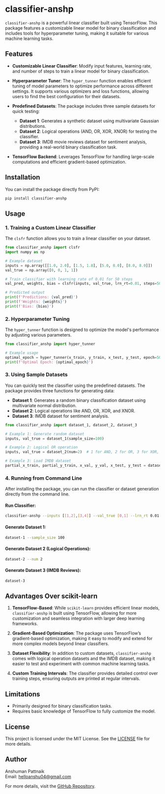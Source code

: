 # classifier-anshp

`classifier-anshp` is a powerful linear classifier built using TensorFlow. This package features a customizable linear model for binary classification and includes tools for hyperparameter tuning, making it suitable for various machine learning tasks.

## Features

- **Customizable Linear Classifier**: Modify input features, learning rate, and number of steps to train a linear model for binary classification.

- **Hyperparameter Tuner**: The `hyper_tunner` function enables efficient tuning of model parameters to optimize performance across different settings. It supports various optimizers and loss functions, allowing users to find the best configuration for their datasets.

- **Predefined Datasets**: The package includes three sample datasets for quick testing:
  - **Dataset 1**: Generates a synthetic dataset using multivariate Gaussian distributions.
  - **Dataset 2**: Logical operations (AND, OR, XOR, XNOR) for testing the classifier.
  - **Dataset 3**: IMDB movie reviews dataset for sentiment analysis, providing a real-world binary classification task.

- **TensorFlow Backend**: Leverages TensorFlow for handling large-scale computations and efficient gradient-based optimization.

## Installation

You can install the package directly from PyPI:

```bash
pip install classifier-anshp
```

## Usage

### 1. Training a Custom Linear Classifier

The `clsfr` function allows you to train a linear classifier on your dataset.

```python
from classifier_anshp import clsfr
import numpy as np

# Example dataset
inputs = np.array([[1.0, 2.0], [1.5, 1.8], [5.0, 8.0], [8.0, 8.0]])
val_true = np.array([0, 0, 1, 1])

# Train classifier with learning rate of 0.01 for 50 steps
val_pred, weights, bias = clsfr(inputs, val_true, lrn_rt=0.01, steps=50)

# Predicted output
print(f'Predictions: {val_pred}')
print(f'Weights: {weights}')
print(f'Bias: {bias}')
```

### 2. Hyperparameter Tuning

The `hyper_tunner` function is designed to optimize the model's performance by adjusting various parameters.

```python
from classifier_anshp import hyper_tunner

# Example usage
optimal_epoch = hyper_tunner(x_train, y_train, x_test, y_test, epoch=50, mode=0)
print(f'Optimal Epoch: {optimal_epoch}')
```

### 3. Using Sample Datasets

You can quickly test the classifier using the predefined datasets. The package provides three functions for generating data:

- **Dataset 1**: Generates a random binary classification dataset using multivariate normal distribution.
- **Dataset 2**: Logical operations like AND, OR, XOR, and XNOR.
- **Dataset 3**: IMDB dataset for sentiment analysis.

```python
from classifier_anshp import dataset_1, dataset_2, dataset_3

# Example 1: Generate random dataset
inputs, val_true = dataset_1(sample_size=100)

# Example 2: Logical OR operation
inputs, val_true = dataset_2(num=2)  # 1 for AND, 2 for OR, 3 for XOR, 4 for XNOR

# Example 3: Load IMDB dataset
partial_x_train, partial_y_train, x_val, y_val, x_test, y_test = dataset_3()
```

### 4. Running from Command Line

After installing the package, you can run the classifier or dataset generation directly from the command line.

#### Run Classifier:

```bash
classifier-anshp --inputs [[1,2],[3,4]] --val_true [0,1] --lrn_rt 0.01 --steps 50
```

#### Generate Dataset 1:

```bash
dataset-1 --sample_size 100
```

#### Generate Dataset 2 (Logical Operations):

```bash
dataset-2 --num 2
```

#### Generate Dataset 3 (IMDB Reviews):

```bash
dataset-3
```

## Advantages Over scikit-learn

1. **TensorFlow-Based**: While `scikit-learn` provides efficient linear models, `classifier-anshp` is built using TensorFlow, allowing for more customization and seamless integration with larger deep learning frameworks.

2. **Gradient-Based Optimization**: The package uses TensorFlow’s gradient-based optimization, making it easy to modify and extend for more complex models beyond linear classifiers.

3. **Dataset Flexibility**: In addition to custom datasets, `classifier-anshp` comes with logical operation datasets and the IMDB dataset, making it easier to test and experiment with common machine learning tasks.

4. **Custom Training Intervals**: The classifier provides detailed control over training steps, ensuring outputs are printed at regular intervals.

## Limitations

- Primarily designed for binary classification tasks.
- Requires basic knowledge of TensorFlow to fully customize the model.

## License

This project is licensed under the MIT License. See the [LICENSE](license.txt) file for more details.

## Author

Anshuman Pattnaik  
Email: helloanshu04@gmail.com  

For more details, visit the [GitHub Repository](https://github.com/ANSHPG/pypi-pkg-clsfr).

